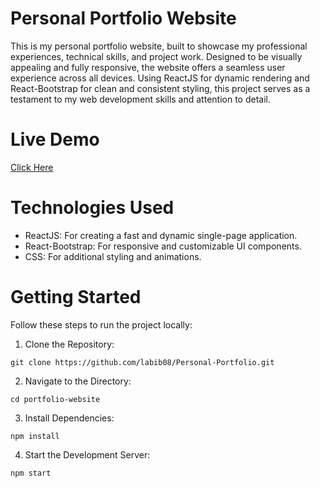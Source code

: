 # Personal Portfolio Website
This is my personal portfolio website, built to showcase my professional experiences, technical skills, and project work. Designed to be visually appealing and fully responsive, the website offers a seamless user experience across all devices. Using ReactJS for dynamic rendering and React-Bootstrap for clean and consistent styling, this project serves as a testament to my web development skills and attention to detail.
# Live Demo
[Click Here](https://iklabib.netlify.app/)
# Technologies Used
* ReactJS: For creating a fast and dynamic single-page application.
* React-Bootstrap: For responsive and customizable UI components.
* CSS: For additional styling and animations.
# Getting Started
Follow these steps to run the project locally:
1. Clone the Repository:
```
git clone https://github.com/labib08/Personal-Portfolio.git
```
2. Navigate to the Directory:
```
cd portfolio-website
```
3. Install Dependencies:
```
npm install
```
4. Start the Development Server:
```
npm start
```
